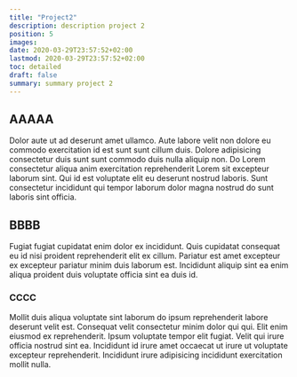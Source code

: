 ```yaml
---
title: "Project2"
description: description project 2
position: 5
images:
date: 2020-03-29T23:57:52+02:00
lastmod: 2020-03-29T23:57:52+02:00
toc: detailed
draft: false
summary: summary project 2
---
```


## AAAAA
Dolor aute ut ad deserunt amet ullamco. Aute labore velit non dolore eu commodo exercitation id est sunt sunt cillum duis. Dolore adipisicing consectetur duis sunt sunt commodo duis nulla aliquip non. Do Lorem consectetur aliqua anim exercitation reprehenderit Lorem sit excepteur laborum sint. Qui id est voluptate elit eu deserunt nostrud laboris. Sunt consectetur incididunt qui tempor laborum dolor magna nostrud do sunt laboris sint officia.

## BBBB
Fugiat fugiat cupidatat enim dolor ex incididunt. Quis cupidatat consequat eu id nisi proident reprehenderit elit ex cillum. Pariatur est amet excepteur ex excepteur pariatur minim duis laborum est. Incididunt aliquip sint ea enim aliqua proident duis voluptate officia sint ea duis id.

### CCCC
Mollit duis aliqua voluptate sint laborum do ipsum reprehenderit labore deserunt velit est. Consequat velit consectetur minim dolor qui qui. Elit enim eiusmod ex reprehenderit. Ipsum voluptate tempor elit fugiat. Velit qui irure officia nostrud sint ea. Incididunt id irure amet occaecat ut irure ut voluptate excepteur reprehenderit. Incididunt irure adipisicing incididunt exercitation mollit nulla.